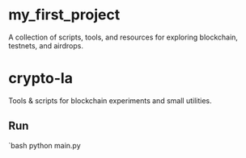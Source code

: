 # my_first_project
A collection of scripts, tools, and resources for exploring blockchain, testnets, and airdrops.
# crypto-la
Tools & scripts for blockchain experiments and small utilities.

## Run
`bash
python main.py
